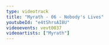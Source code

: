 ```yaml
---
type: videotrack
title: "Myrath - 06 - Nobody's Lives"
youtubeId: "e4tShrsAI8U"
videoevents: vevt0037
videoartists: ["Myrath"]
---
```

